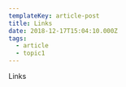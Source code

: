 ```yaml
---
templateKey: article-post
title: Links
date: 2018-12-17T15:04:10.000Z
tags:
  - article
  - topic1
---
```

Links
